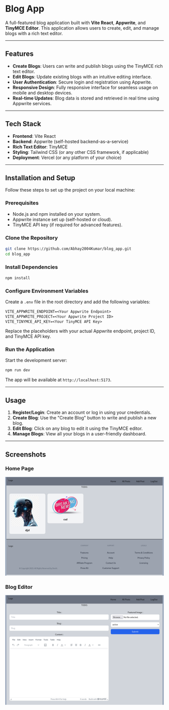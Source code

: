 # Blog App

A full-featured blog application built with **Vite React**, **Appwrite**, and **TinyMCE Editor**. This application allows users to create, edit, and manage blogs with a rich text editor.

---

## Features

- **Create Blogs**: Users can write and publish blogs using the TinyMCE rich text editor.
- **Edit Blogs**: Update existing blogs with an intuitive editing interface.
- **User Authentication**: Secure login and registration using Appwrite.
- **Responsive Design**: Fully responsive interface for seamless usage on mobile and desktop devices.
- **Real-time Updates**: Blog data is stored and retrieved in real time using Appwrite services.

---

## Tech Stack

- **Frontend**: Vite React
- **Backend**: Appwrite (self-hosted backend-as-a-service)
- **Rich Text Editor**: TinyMCE
- **Styling**: Tailwind CSS (or any other CSS framework, if applicable)
- **Deployment**: Vercel (or any platform of your choice)

---

## Installation and Setup

Follow these steps to set up the project on your local machine:

### Prerequisites

- Node.js and npm installed on your system.
- Appwrite instance set up (self-hosted or cloud).
- TinyMCE API key (if required for advanced features).

### Clone the Repository

```bash
git clone https://github.com/Abhay2004Kumar/blog_app.git
cd blog_app
```

### Install Dependencies

```bash
npm install
```

### Configure Environment Variables

Create a `.env` file in the root directory and add the following variables:

```env
VITE_APPWRITE_ENDPOINT=<Your Appwrite Endpoint>
VITE_APPWRITE_PROJECT=<Your Appwrite Project ID>
VITE_TINYMCE_API_KEY=<Your TinyMCE API Key>
```

Replace the placeholders with your actual Appwrite endpoint, project ID, and TinyMCE API key.

### Run the Application

Start the development server:

```bash
npm run dev
```

The app will be available at `http://localhost:5173`.

---

## Usage

1. **Register/Login**: Create an account or log in using your credentials.
2. **Create Blog**: Use the "Create Blog" button to write and publish a new blog.
3. **Edit Blog**: Click on any blog to edit it using the TinyMCE editor.
4. **Manage Blogs**: View all your blogs in a user-friendly dashboard.

---

## Screenshots

### Home Page
![Alt text](image.png)

### Blog Editor
![Alt text](image-1.png)


